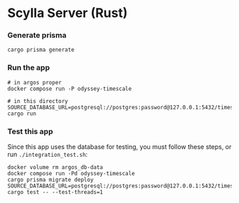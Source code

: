 # Scylla Server (Rust)


### Generate prisma

```
cargo prisma generate
```

### Run the app

```
# in argos proper
docker compose run -P odyssey-timescale
```

```
# in this directory
SOURCE_DATABASE_URL=postgresql://postgres:password@127.0.0.1:5432/timescaledb cargo run
```

### Test this app

Since this app uses the database for testing, you must follow these steps, or run `./integration_test.sh`:
```
docker volume rm argos_db-data
docker compose run -Pd odyssey-timescale
cargo prisma migrate deploy
SOURCE_DATABASE_URL=postgresql://postgres:password@127.0.0.1:5432/timescaledb cargo test -- --test-threads=1
```